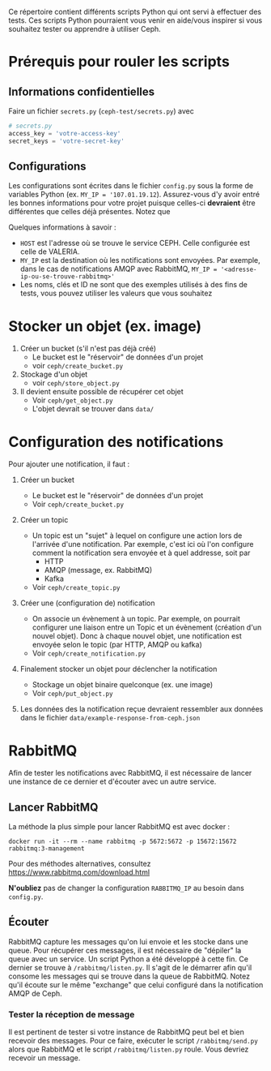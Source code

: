 Ce répertoire contient différents scripts Python qui ont
servi à effectuer des tests.
Ces scripts Python pourraient vous venir en aide/vous inspirer si
vous souhaitez tester ou apprendre à utiliser Ceph.


# Prérequis pour rouler les scripts
## Informations confidentielles
Faire un fichier `secrets.py` (`ceph-test/secrets.py`) avec 

```python
# secrets.py
access_key = 'votre-access-key'
secret_keys = 'votre-secret-key'
```

## Configurations
Les configurations sont écrites dans le fichier `config.py` sous la forme
de variables Python (ex. `MY_IP = '107.01.19.12`).
Assurez-vous d'y avoir entré les bonnes informations pour
votre projet puisque celles-ci __devraient__ être différentes
que celles déjà présentes. Notez que 

Quelques informations à savoir :
- `HOST` est l'adresse où se trouve le service CEPH.
  Celle configurée est celle de VALERIA.
- `MY_IP` est la destination où les notifications sont envoyées.
  Par exemple, dans le cas de notifications AMQP avec RabbitMQ,
  `MY_IP = '<adresse-ip-ou-se-trouve-rabbitmq>'`
- Les noms, clés et ID ne sont que des exemples utilisés
  à des fins de tests, vous pouvez utiliser les valeurs
  que vous souhaitez


# Stocker un objet (ex. image)
1. Créer un bucket (s'il n'est pas déjà créé)
    - Le bucket est le "réservoir" de données d'un projet
    - voir `ceph/create_bucket.py`
1. Stockage d'un objet
    - voir `ceph/store_object.py`
1. Il devient ensuite possible de récupérer cet objet
    - Voir `ceph/get_object.py`
    - L'objet devrait se trouver dans `data/`

# Configuration des notifications
Pour ajouter une notification, il faut :
1. Créer un bucket 
   - Le bucket est le "réservoir" de données d'un projet
   - Voir `ceph/create_bucket.py`
2. Créer un topic
   - Un topic est un "sujet" à lequel on configure une action lors de
     l'arrivée d'une notification. Par exemple, c'est ici où l'on
     configure comment la notification sera envoyée et à quel addresse, soit par
     - HTTP
     - AMQP (message, ex. RabbitMQ)
     - Kafka
    - Voir `ceph/create_topic.py`
3. Créer une (configuration de) notification
   - On associe un évènement à un topic. Par exemple, on pourrait configurer une
     liaison entre un Topic et un évènement (création d'un nouvel objet).
     Donc à chaque nouvel objet, une notification est envoyée selon le topic (par HTTP, AMQP ou kafka)
   - Voir `ceph/create_notification.py`
     
4. Finalement stocker un objet pour déclencher la notification
   - Stockage un objet binaire quelconque (ex. une image)
   - Voir `ceph/put_object.py`
    
5. Les données des la notification reçue devraient ressembler aux données
    dans le fichier `data/example-response-from-ceph.json`

# RabbitMQ
Afin de tester les notifications avec RabbitMQ, il est nécessaire
de lancer une instance de ce dernier et d'écouter avec un autre service.

## Lancer RabbitMQ
La méthode la plus simple pour lancer RabbitMQ est avec docker :
```shell
docker run -it --rm --name rabbitmq -p 5672:5672 -p 15672:15672 rabbitmq:3-management
```

Pour des méthodes alternatives, consultez https://www.rabbitmq.com/download.html

__N'oubliez__ pas de changer la configuration `RABBITMQ_IP` au besoin dans `config.py`.

## Écouter
RabbitMQ capture les messages qu'on lui envoie et les stocke dans une queue. 
Pour récupérer ces messages, il est nécessaire de "dépiler" la queue avec un service.
Un script Python a été développé à cette fin. 
Ce dernier se trouve à `/rabbitmq/listen.py`.
Il s'agit de le démarrer afin qu'il consome les messages qui se trouve dans
la queue de RabbitMQ.
Notez qu'il écoute sur le même "exchange" que celui configuré dans la notification AMQP de Ceph.

### Tester la réception de message
Il est pertinent de tester si votre instance de RabbitMQ peut bel et bien
recevoir des messages. Pour ce faire, exécuter le script `/rabbitmq/send.py`
alors que RabbitMQ et le script `/rabbitmq/listen.py` roule.
Vous devriez recevoir un message.